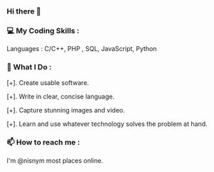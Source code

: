 ### Hi there 👋

### 💻 My Coding Skills :
Languages : C/C++, PHP , SQL, JavaScript, Python


### 🔭 What I Do :
[+]. Create usable software.

[+]. Write in clear, concise language.

[+]. Capture stunning images and video.

[+]. Learn and use whatever technology solves the problem at hand.

### 📫 How to reach me :
I'm @nisnym most places online.


<!--
**nisnym/nisnym** is a ✨ _special_ ✨ repository because its `README.md` (this file) appears on your GitHub profile.

Here are some ideas to get you started:

- 🔭 I’m currently working on ...
- 🌱 I’m currently learning ...
- 👯 I’m looking to collaborate on ...
- 🤔 I’m looking for help with ...
- 💬 Ask me about ...
- 📫 How to reach me: ...
- 😄 Pronouns: ...
- ⚡ Fun fact: ...
-->
